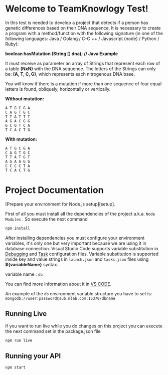 # Welcome to TeamKnowlogy Test!

In this test is needed to develop a project that detects if a person has genetic differences based on their DNA sequence. It is necessary to create a program with a method/function with the following signature (in one of the following languages: Java / Golang / C-C ++ / Javascript (node) / Python / Ruby):

**boolean hasMutation (String [] dna); // Java Example**

It must receive as parameter an array of Strings that represent each row of a table **(NxN)** with the DNA sequence. The letters of the Strings can only be: **(A, T, C, G)**, which represents each nitrogenous DNA base.

You will know if there is a mutation if more than one sequence of four equal letters is found, obliquely, horizontally or vertically.

**Without mutation:**
```
A T G C G A
C A G T G C
T T A T T T
A G A C G G
G C G T C A
T C A C T G
```
**With mutation:**
```
A T G C G A
C A G T G C
T T A T G T
A G A A G G
C C C C T A
T C A C T G
```

# Project Documentation

[Prepare your environment for Node.js setup][setup].

First of all you must install all the dependencies of the project a.k.a. `Node Modules` . So execute the next command

```sh
npm install
``` 
After installing dependencies you must configure your environment variables,  it's only one but very important because we are using it in database connection. 
Visual Studio Code supports variable substitution in [Debugging](https://code.visualstudio.com/docs/editor/debugging) and [Task](https://code.visualstudio.com/docs/editor/tasks) configuration files. Variable substitution is supported inside key and value strings in `launch.json` and `tasks.json` files using **${variableName}** syntax. 

variable name : `db`

You can find more information about it in [VS CODE](https://code.visualstudio.com/docs/editor/variables-reference).

An example of the `db` environment variable  structure you have to set is:
`mongodb://user:password@sub.mlab.com:15370/dbname`


## Running Live
If you want to run live while you do changes on this project you can execute the next command set in the package.json file 

```sh
npm run live
```

## Running your API
```sh
npm start
```
